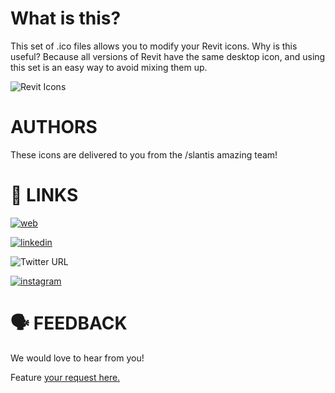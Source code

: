 # What is this? 
This set of .ico files allows you to modify your Revit icons. Why is this useful? Because all versions of Revit have the same desktop icon, and using this set is an easy way to avoid mixing them up.

![Revit Icons](https://github.com/slantis/revit-logos/assets/69468970/7a593f59-0601-4b81-a477-09874010e457)

# AUTHORS
These icons are delivered to you from the /slantis amazing team!

# 🔗 LINKS
[![web](https://img.shields.io/badge/-%2Fslantis-ff7700)](http://slantis.com/)

[![linkedin](https://img.shields.io/badge/-LinkedIn-blue)](https://www.linkedin.com/company/slantis/mycompany/)

![Twitter URL](https://img.shields.io/twitter/follow/lifeatslantis)

[![instagram](https://img.shields.io/badge/-Instagram-eb47b6)](https://www.instagram.com/lifeatslantis/?hl=en)

# 🗣️ FEEDBACK
We would love to hear from you!

Feature [your request here.](https://github.com/slantis/revit-logos/issues)
